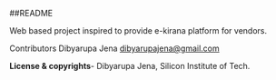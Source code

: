 ##README

Web based project inspired to provide e-kirana platform for vendors.

Contributors
Dibyarupa Jena <dibyarupajena@gmail.com>

**License & copyrights**-
Dibyarupa Jena, Silicon Institute of Tech.


